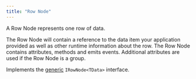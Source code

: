 ```yaml
---
title: "Row Node"
---
```


A Row Node represents one row of data. 

The Row Node will contain a reference to the data item your application provided as well as other runtime information about the row. The Row Node contains attributes, methods and emits events. Additional attributes are used if the Row Node is a group. 

Implements the [generic](/typescript-generics) `IRowNode<TData>` interface.

<api-documentation source='resources/reference.json'></api-documentation>
